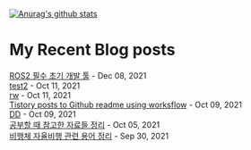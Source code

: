 


[![Anurag's github stats](https://github-readme-stats.vercel.app/api?username=username)](https://github.com/anuraghazra/github-readme-stats)

# My Recent Blog posts
<!-- BLOG-POST-LIST:START -->
[ROS2 필수 초기 개발 툴](https://chanwooo.tistory.com/9) - Dec 08, 2021<br>
[test2](https://chanwooo.tistory.com/8) - Oct 11, 2021<br>
[rw](https://chanwooo.tistory.com/7) - Oct 11, 2021<br>
[Tistory posts to Github readme using worksflow](https://chanwooo.tistory.com/6) - Oct 09, 2021<br>
[DD](https://chanwooo.tistory.com/5) - Oct 09, 2021<br>
[공부할 때 참고한 자료들 정리](https://chanwooo.tistory.com/4) - Oct 05, 2021<br>
[비행체 자율비행 관련 용어 정리](https://chanwooo.tistory.com/3) - Sep 30, 2021<br>
<!-- BLOG-POST-LIST:END -->

